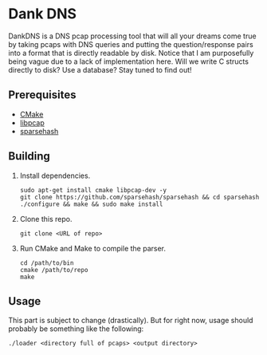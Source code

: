 # Dank DNS

DankDNS is a DNS pcap processing tool that will all your dreams come true by taking pcaps with DNS queries and putting the question/response pairs into a format that is directly readable by disk. Notice that I am purposefully being vague due to a lack of implementation here. Will we write C structs directly to disk? Use a database? Stay tuned to find out!

## Prerequisites
* [CMake](https://github.com/Kitware/CMake)
* [libpcap](https://github.com/the-tcpdump-group/libpcap)
* [sparsehash](https://github.com/sparsehash/sparsehash)

## Building

1. Install dependencies.
   ```
   sudo apt-get install cmake libpcap-dev -y
   git clone https://github.com/sparsehash/sparsehash && cd sparsehash
   ./configure && make && sudo make install
   ```

2. Clone this repo.
   ```
   git clone <URL of repo>
   ```

3. Run CMake and Make to compile the parser.
   ```
   cd /path/to/bin
   cmake /path/to/repo
   make
   ```

## Usage

This part is subject to change (drastically). But for right now, usage should probably be something like the following:

```
./loader <directory full of pcaps> <output directory>
```

